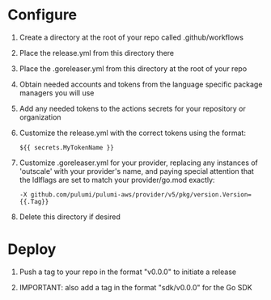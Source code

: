 # Configure

1. Create a directory at the root of your repo called .github/workflows

1. Place the release.yml from this directory there

1. Place the .goreleaser.yml from this directory at the root of your repo

1. Obtain needed accounts and tokens from the language specific package managers you will use

1. Add any needed tokens to the actions secrets for your repository or organization

1. Customize the release.yml with the correct tokens using the format:  

      `${{ secrets.MyTokenName }}`

1. Customize .goreleaser.yml for your provider, replacing any instances of 'outscale' with your provider's name, and paying special attention that the ldlflags are set to match your provider/go.mod exactly: 

     `-X github.com/pulumi/pulumi-aws/provider/v5/pkg/version.Version={{.Tag}}`

1. Delete this directory if desired


# Deploy

1. Push a tag to your repo in the format "v0.0.0" to initiate a release

1. IMPORTANT: also add a tag in the format "sdk/v0.0.0" for the Go SDK
